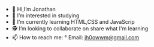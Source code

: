 - 👋 Hi,I’m Jonathan 
- 👀 I’m interested in studying
- 📖 I’m currently learning HTML,CSS and JavaScrip
- 🕵️ I’m looking to collaborate on share what I'm learning
- 📫 How to reach me:
     ° Email: jh0owwm@gmail.com

<!---
jh0wm/jh0wm is a ✨ special ✨ repository because its `README.md` (this file) appears on your GitHub profile.
You can click the Preview link to take a look at your changes.
--->
